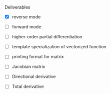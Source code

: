 Deliverables

- [x] reverse mode
- [ ] forward mode
- [ ] higher-order partial differentiation
- [ ] template specialization of vectorized function
- [ ] printing format for matrix
- [ ] Jacobian matrix
- [ ] Directional derivative
- [ ] Total derivative 

